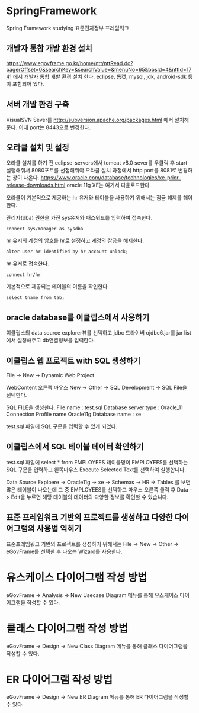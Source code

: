 # SpringFramework
Spring Framework studying 표준전자정부 프레임워크


## 개발자 통합 개발 환경 설치

https://www.egovframe.go.kr/home/ntt/nttRead.do?pagerOffset=0&searchKey=&searchValue=&menuNo=65&bbsId=4&nttId=1741 에서 개발자 통합 개발 환경 설치 한다.
eclipse, 톰캣, mysql, jdk, android-sdk 등이 포함되어 있다.

## 서버 개발 환경 구축

VisualSVN Sever를 http://subversion.apache.org/packages.html 에서 설치해준다. 이때 port는 8443으로 변경한다.

## 오라클 설치 및 설정

오라클 설치를 하기 전 eclipse-servers에서 tomcat v8.0 sever를 우클릭 후 start 실행해줘서 8080포트를 선점해줘야 오라클 설치 과정에서 http port를 8081로 변경하는 창이 나온다.
https://www.oracle.com/database/technologies/xe-prior-release-downloads.html oracle 11g XE는 여기서 다운로드한다.

오라클이 기본적으로 제공하는 hr 유저와 테이블을 사용하기 위해서는 잠금 해제를 해야 한다.

관리자(dba) 권한을 가진 sys유저와 패스워드를 입력하여 접속한다.
```
connect sys/manager as sysdba
```

hr 유저의 계정의 암호를 hr로 설정하고 계정의 잠금을 해제한다.
```
alter user hr identified by hr account unlock;
```

hr 유저로 접속한다.
```
connect hr/hr
```

기본적으로 제공되는 테이블의 이름을 확인한다.
```
select tname from tab;
```

## oracle database를 이클립스에서 사용하기

이클립스의 data source explorer뷰를 선택하고 jdbc 드라이버 ojdbc6.jar를 jar list에서 설정해주고 db연결정보를 입력한다.

## 이클립스 웹 프로젝트 with SQL 생성하기

File -> New -> Dynamic Web Project 

WebContent 오른쪽 마우스 New -> Other -> SQL Development -> SQL File을 선택한다.

SQL FILE을 생성한다. File name : test.sql Database server type : Oracle_11 Connection Profile name Oracle11g Database name : xe

test.sql 파일에 SQL 구문을 입력할 수 있게 되었다.

## 이클립스에서 SQL 테이블 데이터 확인하기

test.sql 파일에 select * from EMPLOYEES 테이블명이 EMPLOYEES를 선택하는 SQL 구문을 입력하고 왼쪽마우스 Execute Selected Text를 선택하여 실행합니다.

Data Source Exploere -> Oracle11g -> xe -> Schemas -> HR -> Tables 를 보면 많은 테이블이 나오는데 그 중 EMPLOYEES를 선택하고 마우스 오른쪽 클릭 후 Data -> Edit을 누르면
해당 테이블의 데이터의 다양한 정보를 확인할 수 있습니다.  

## 표준 프레임워크 기반의 프로젝트를 생성하고 다양한 다이어그램의 사용법 익히기

표준프레임워크 기반의 프로젝트를 생성하기 위해서는 File -> New -> Other -> eGovFrame를 선택한 후 나오는 Wizard를 사용한다.

# 유스케이스 다이어그램 작성 방법
eGovFrame -> Analysis -> New Usecase Diagram 메뉴를 통해 유스케이스 다이어그램을 작성할 수 있다.

# 클래스 다이어그램 작성 방법
eGovFrame -> Design -> New Class Diagram 메뉴를 통해 클래스 다이어그램을 작성할 수 있다.

# ER 다이어그램 작성 방법
eGovFrame -> Design -> New ER Diagram 메뉴를 통해 ER 다이어그램을 작성할 수 있다.
